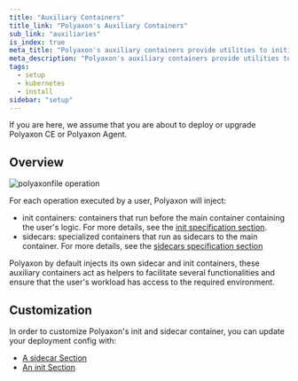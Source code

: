 ```yaml
---
title: "Auxiliary Containers"
title_link: "Polyaxon's Auxiliary Containers"
sub_link: "auxiliaries"
is_index: true
meta_title: "Polyaxon's auxiliary containers provide utilities to initialize and watch users' workload."
meta_description: "Polyaxon's auxiliary containers provide utilities to initialize and watch users' workload."
tags:
  - setup
  - kubernetes
  - install
sidebar: "setup"
---
```


If you are here, we assume that you are about to deploy or upgrade Polyaxon CE or Polyaxon Agent.

## Overview

![polyaxonfile operation](../../../../content/images/references/specification/operation.png)

For each operation executed by a user, Polyaxon will inject:
 * init containers: containers that run before the main container containing the user's logic. For more details, see the [init specification section](/docs/core/specification/sidecars/).
 * sidecars: specialized containers that run as sidecars to the main container. For more details, see the [sidecars specification section](/docs/core/specification/sidecars/)

Polyaxon by default injects its own sidecar and init containers, these auxiliary containers act as helpers to facilitate several functionalities
and ensure that the user's workload has access to the required environment.

## Customization

In order to customize Polyaxon's init and sidecar container, you can update your deployment config with:

 * [A sidecar Section](/docs/setup/auxiliaries/sidecar/)
 * [An init Section](/docs/setup/auxiliaries/init/)
